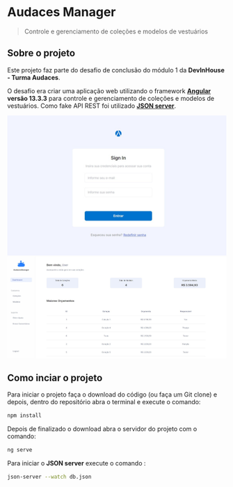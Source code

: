 # Audaces Manager 
> Controle e gerenciamento de coleções e modelos de vestuários


## Sobre o projeto 
Este projeto faz parte do desafio de conclusão do módulo 1 da **DevInHouse - Turma Audaces**.

O desafio era criar uma aplicação web utilizando o framework **[Angular](https://github.com/angular/angular-cli)  versão 13.3.3** para controle e gerenciamento de coleções e modelos de vestuários. Como fake API REST  foi utilizado **[JSON server](https://github.com/typicode/json-server)**.


<img src="Screenshot_2.jpg" alt="Login screen" width="800"/>
<img src="Screenshot_1.jpg" alt="Login screen" width="800"/>

## Como inciar o projeto

Para iniciar o projeto faça o download do código (ou faça um Git clone) e depois, dentro do repositório abra o terminal e execute o comando:

````sh
npm install
````
Depois de finalizado o download abra o servidor do projeto com o comando:

````sh
ng serve
````

Para iniciar o **JSON server** execute o comando :

````sh
json-server --watch db.json
````




